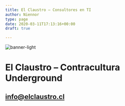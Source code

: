 ```yaml
---
title: El Claustro – Consultores en TI
author: Niennor
type: page
date: 2020-03-11T17:13:16+00:00
draft: true

---
```

<img decoding="async" src="https://www.elclaustro.cl/wp-content/uploads/elementor/thumbs/banner-light-oufhlfkjan1s1c2i1o1slzm7lcy05bb9oz5ph3fxzu.png" title="banner-light" alt="banner-light" /> 

# El Claustro &#8211; Contracultura Underground

## <a href="mailto:info@elclaustro.cl" target="_blank" rel="noopener">info@elclaustro.cl</a>